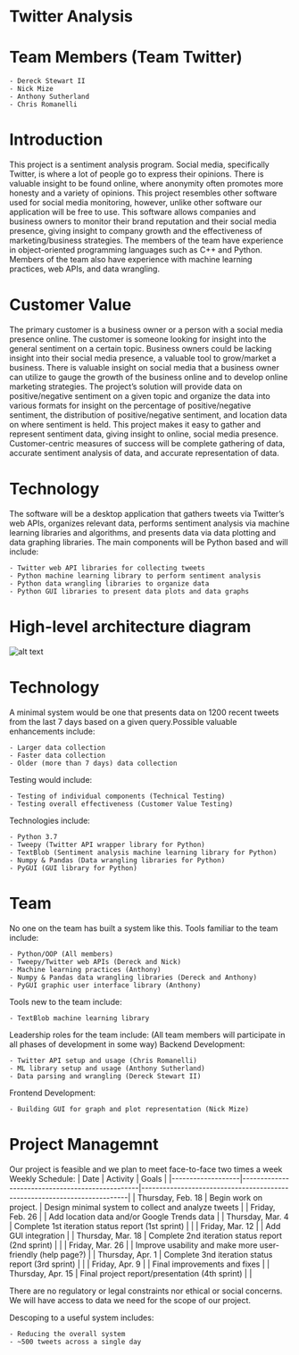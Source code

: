 # Twitter Analysis
# Team Members (Team Twitter)
    - Dereck Stewart II
    - Nick Mize
    - Anthony Sutherland
    - Chris Romanelli

# Introduction
This project is a sentiment analysis program. Social media, specifically Twitter, is where a lot of people go to express their opinions. There is valuable insight to be found online, where anonymity often promotes more honesty and a variety of opinions. This project resembles other software used for social media monitoring, however, unlike other software our application will be free to use. This software allows companies and business owners to monitor their brand reputation and their social media presence, giving insight to company growth and the effectiveness of marketing/business strategies. The members of the team have experience in object-oriented programming languages such as C++ and Python. Members of the team also have experience with machine learning practices, web APIs, and data wrangling.

# Customer Value
The primary customer is a business owner or a person with a social media presence online. The customer is someone looking for insight into the general sentiment on a certain topic. Business owners could be lacking insight into their social media presence, a valuable tool to grow/market a business. There is valuable insight on social media that a business owner can utilize to gauge the growth of the business online and to develop online marketing strategies. The project’s solution will provide data on positive/negative sentiment on a given topic and organize the data into various formats for insight on the percentage of positive/negative sentiment, the distribution of positive/negative sentiment, and location data on where sentiment is held. This project makes it easy to gather and represent sentiment data, giving insight to online, social media presence. Customer-centric measures of success will be complete gathering of data, accurate sentiment analysis of data, and accurate representation of data.

# Technology
The software will be a desktop application that gathers tweets via Twitter’s web APIs, organizes relevant data, performs sentiment analysis via machine learning libraries and algorithms, and presents data via data plotting and data graphing libraries.
The main components will be Python based and will include:

    - Twitter web API libraries for collecting tweets
    - Python machine learning library to perform sentiment analysis
    - Python data wrangling libraries to organize data
    - Python GUI libraries to present data plots and data graphs

# High-level architecture diagram
![alt text](https://github.com/derecksdev/CS340-21/SentimentAnalysis/main/blob/image.jpg?raw=true)
# Technology
A minimal system would be one that presents data on 1200 recent tweets from the last 7 days based on a given query.Possible valuable enhancements include:

    - Larger data collection
    - Faster data collection
    - Older (more than 7 days) data collection
Testing would include:

    - Testing of individual components (Technical Testing)
    - Testing overall effectiveness (Customer Value Testing)
Technologies include:

    - Python 3.7
    - Tweepy (Twitter API wrapper library for Python)
    - TextBlob (Sentiment analysis machine learning library for Python)
    - Numpy & Pandas (Data wrangling libraries for Python)
    - PyGUI (GUI library for Python)

# Team
No one on the team has built a system like this.
Tools familiar to the team include:

    - Python/OOP (All members)
    - Tweepy/Twitter web APIs (Dereck and Nick)
    - Machine learning practices (Anthony)
    - Numpy & Pandas data wrangling libraries (Dereck and Anthony)
    - PyGUI graphic user interface library (Anthony)
Tools new to the team include:

    - TextBlob machine learning library
    
Leadership roles for the team include: (All team members will participate in all phases of development in some way)
Backend Development:

    - Twitter API setup and usage (Chris Romanelli)
    - ML library setup and usage (Anthony Sutherland)
    - Data parsing and wrangling (Dereck Stewart II)
Frontend Development:

    - Building GUI for graph and plot representation (Nick Mize)

# Project Managemnt
Our project is feasible and we plan to meet face-to-face two times a week
Weekly Schedule:
| Date              | Activity                                        | Goals                                                                    |
|-------------------|-------------------------------------------------|--------------------------------------------------------------------------|
| Thursday, Feb. 18 | Begin work on project.                          | Design minimal system to collect and analyze tweets               |
| Friday, Feb. 26   |                                    | Add location data and/or Google Trends data         |
| Thursday, Mar. 4  | Complete 1st iteration status report (1st sprint)              |                                                                          |
| Friday, Mar. 12   |                                   | Add GUI integration           |
| Thursday, Mar. 18 | Complete 2nd iteration status report (2nd sprint)           |                                                                          |
| Friday, Mar. 26   |                                   | Improve usability and make more user-friendly (help page?)  |
| Thursday, Apr. 1  | Complete 3nd iteration status report (3rd sprint)               |                                                                          |
| Friday, Apr. 9    |                                     | Final improvements and fixes |
| Thursday, Apr. 15 | Final project report/presentation (4th sprint) |                                                                          |

There are no regulatory or legal constraints nor ethical or social concerns. We will have access to data we need for the scope of our project.

Descoping to a useful system includes:

    - Reducing the overall system
    - ~500 tweets across a single day
